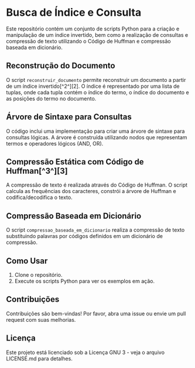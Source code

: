 # Busca de Índice e Consulta

Este repositório contém um conjunto de scripts Python para a criação e manipulação de um índice invertido, bem como a realização de consultas e compressão de texto utilizando o Código de Huffman e compressão baseada em dicionário.

## Reconstrução do Documento

O script `reconstruir_documento` permite reconstruir um documento a partir de um índice invertido[^2^][2]. O índice é representado por uma lista de tuplas, onde cada tupla contém o índice do termo, o índice do documento e as posições do termo no documento.

## Árvore de Sintaxe para Consultas

O código inclui uma implementação para criar uma árvore de sintaxe para consultas lógicas. A árvore é construída utilizando nodos que representam termos e operadores lógicos (AND, OR).

## Compressão Estática com Código de Huffman[^3^][3]

A compressão de texto é realizada através do Código de Huffman. O script calcula as frequências dos caracteres, constrói a árvore de Huffman e codifica/decodifica o texto.

## Compressão Baseada em Dicionário

O script `compressao_baseada_em_dicionario` realiza a compressão de texto substituindo palavras por códigos definidos em um dicionário de compressão.

## Como Usar

1. Clone o repositório.
2. Execute os scripts Python para ver os exemplos em ação.

## Contribuições

Contribuições são bem-vindas! Por favor, abra uma issue ou envie um pull request com suas melhorias.

## Licença

Este projeto está licenciado sob a Licença GNU 3 - veja o arquivo LICENSE.md para detalhes.
